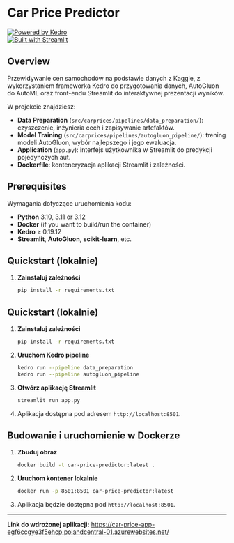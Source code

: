 # Car Price Predictor

[![Powered by Kedro](https://img.shields.io/badge/powered_by-kedro-ffc900?logo=kedro)](https://kedro.org)  
[![Built with Streamlit](https://img.shields.io/badge/built_with-Streamlit-FF4B4B?logo=streamlit)](https://streamlit.io)

## Overview

Przewidywanie cen samochodów na podstawie danych z Kaggle, z wykorzystaniem frameworka Kedro do przygotowania danych, AutoGluon do AutoML oraz front-endu Streamlit do interaktywnej prezentacji wyników.

W projekcie znajdziesz:

* **Data Preparation** (`src/carprices/pipelines/data_preparation/`): czyszczenie, inżynieria cech i zapisywanie artefaktów.  
* **Model Training** (`src/carprices/pipelines/autogluon_pipeline/`): trening modeli AutoGluon, wybór najlepszego i jego ewaluacja.  
* **Application** (`app.py`): interfejs użytkownika w Streamlit do predykcji pojedynczych aut.  
* **Dockerfile**: konteneryzacja aplikacji Streamlit i zależności.  

## Prerequisites

Wymagania dotyczące uruchomienia kodu:

- **Python** 3.10, 3.11 or 3.12  
- **Docker** (if you want to build/run the container)  
- **Kedro** ≥ 0.19.12  
- **Streamlit**, **AutoGluon**, **scikit-learn**, etc.  

## Quickstart (lokalnie)

1. **Zainstaluj zależności**  
   ```bash
   pip install -r requirements.txt

## Quickstart (lokalnie)

1. **Zainstaluj zależności**

   ```bash
   pip install -r requirements.txt
   ```

2. **Uruchom Kedro pipeline**

   ```bash
   kedro run --pipeline data_preparation
   kedro run --pipeline autogluon_pipeline
   ```

3. **Otwórz aplikację Streamlit**

   ```bash
   streamlit run app.py
   ```

4. Aplikacja dostępna pod adresem `http://localhost:8501`.

## Budowanie i uruchomienie w Dockerze

1. **Zbuduj obraz**

   ```bash
   docker build -t car-price-predictor:latest .
   ```
2. **Uruchom kontener lokalnie**

   ```bash
   docker run -p 8501:8501 car-price-predictor:latest
   ```
3. Aplikacja będzie dostępna pod `http://localhost:8501`.

---

**Link do wdrożonej aplikacji:**
 https://car-price-app-egf6ccgye3f5ehcp.polandcentral-01.azurewebsites.net/